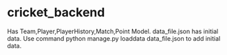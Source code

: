 # cricket_backend
Has Team,Player,PlayerHistory,Match,Point Model.
data_file.json has initial data.
Use command python manage.py loaddata data_file.json to add initial data.
